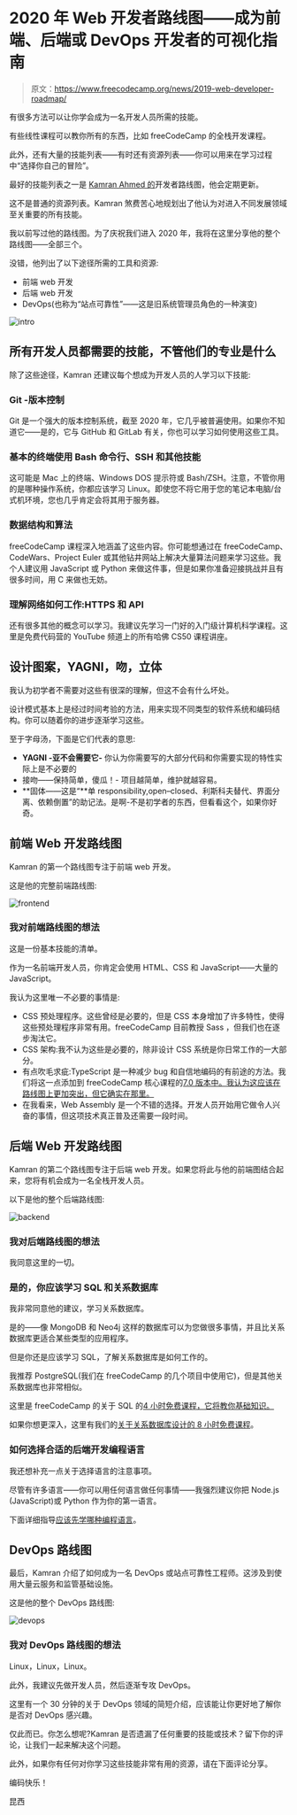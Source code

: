 # 2020 年 Web 开发者路线图——成为前端、后端或 DevOps 开发者的可视化指南

> 原文：<https://www.freecodecamp.org/news/2019-web-developer-roadmap/>

有很多方法可以让你学会成为一名开发人员所需的技能。

有些线性课程可以教你所有的东西，比如 freeCodeCamp 的全栈开发课程。

此外，还有大量的技能列表——有时还有资源列表——你可以用来在学习过程中“选择你自己的冒险”。

最好的技能列表之一是 [Kamran Ahmed 的](https://twitter.com/kamranahmedse)开发者路线图，他会定期更新。

这不是普通的资源列表。Kamran 煞费苦心地规划出了他认为对进入不同发展领域至关重要的所有技能。

我以前写过他的路线图。为了庆祝我们进入 2020 年，我将在这里分享他的整个路线图——全部三个。

没错，他列出了以下途径所需的工具和资源:

*   前端 web 开发
*   后端 web 开发
*   DevOps(也称为“站点可靠性”——这是旧系统管理员角色的一种演变)

![intro](img/6c36fbc42eedf395a3c5848dded11ec5.png)

## 所有开发人员都需要的技能，不管他们的专业是什么

除了这些途径，Kamran 还建议每个想成为开发人员的人学习以下技能:

### Git -版本控制

Git 是一个强大的版本控制系统，截至 2020 年，它几乎被普遍使用。如果你不知道它——是的，它与 GitHub 和 GitLab 有关，你也可以学习如何使用这些工具。

### 基本的终端使用 Bash 命令行、SSH 和其他技能

这可能是 Mac 上的终端、Windows DOS 提示符或 Bash/ZSH。注意，不管你用的是哪种操作系统，你都应该学习 Linux。即使您不将它用于您的笔记本电脑/台式机环境，您也几乎肯定会将其用于服务器。

### 数据结构和算法

freeCodeCamp 课程深入地涵盖了这些内容。你可能想通过在 freeCodeCamp、CodeWars、Project Euler 或其他钻井网站上解决大量算法问题来学习这些。我个人建议用 JavaScript 或 Python 来做这件事，但是如果你准备迎接挑战并且有很多时间，用 C 来做也无妨。

### 理解网络如何工作:HTTPS 和 API

还有很多其他的概念可以学习。我建议先学习一门好的入门级计算机科学课程。这里是免费代码营的 YouTube 频道上的所有哈佛 CS50 课程讲座。

## 设计图案，YAGNI，吻，立体

我认为初学者不需要对这些有很深的理解，但这不会有什么坏处。

设计模式基本上是经过时间考验的方法，用来实现不同类型的软件系统和编码结构。你可以随着你的进步逐渐学习这些。

至于字母汤，下面是它们代表的意思:

*   **YAGNI -亚不会需要它-** 你认为你需要写的大部分代码和你需要实现的特性实际上是不必要的
*   接吻——保持简单，傻瓜！- 项目越简单，维护就越容易。
*   **固体——这是“**单 responsibility,‌‌open–closed、利斯科夫替代、界面分离、依赖倒置”的助记法。是啊-不是初学者的东西，但看看这个，如果你好奇。

## 前端 Web 开发路线图

Kamran 的第一个路线图专注于前端 web 开发。

这是他的完整前端路线图:

![frontend](img/3a93edcf311475941e8afd935bc50686.png)

### 我对前端路线图的想法

这是一份基本技能的清单。

作为一名前端开发人员，你肯定会使用 HTML、CSS 和 JavaScript——大量的 JavaScript。

我认为这里唯一不必要的事情是:

*   CSS 预处理程序。这些曾经是必要的，但是 CSS 本身增加了许多特性，使得这些预处理程序非常有用。freeCodeCamp 目前教授 Sass ，但我们也在逐步淘汰它。
*   CSS 架构:我不认为这些是必要的，除非设计 CSS 系统是你日常工作的一大部分。
*   有点吹毛求疵:TypeScript 是一种减少 bug 和自信地编码的有前途的方法。我们将这一点添加到 freeCodeCamp 核心课程的[7.0 版本中。我认为这应该在路线图上更加突出，但它确实在那里。](https://www.freecodecamp.org/forum/t/help-us-build-version-7-0-of-the-freecodecamp-curriculum/263546)
*   在我看来，Web Assembly 是一个不错的选择。开发人员开始用它做令人兴奋的事情，但这项技术真正普及还需要一段时间。

## 后端 Web 开发路线图

Kamran 的第二个路线图专注于后端 web 开发。如果您将此与他的前端图结合起来，您将有机会成为一名全栈开发人员。

以下是他的整个后端路线图:

![backend](img/9c91ddc723ba8d46dfffa2d0cadcd3fd.png)

### 我对后端路线图的想法

我同意这里的一切。

### 是的，你应该学习 SQL 和关系数据库

我非常同意他的建议，学习关系数据库。

是的——像 MongoDB 和 Neo4j 这样的数据库可以为您做很多事情，并且比关系数据库更适合某些类型的应用程序。

但是你还是应该学习 SQL，了解关系数据库是如何工作的。

我推荐 PostgreSQL(我们在 freeCodeCamp 的几个项目中使用它)，但是其他关系数据库也非常相似。

这里是 freeCodeCamp 的关于 SQL 的[4 小时免费课程，它将教你基础知识。](https://www.youtube.com/watch?v=HXV3zeQKqGY)

如果你想更深入，这里有我们的[关于关系数据库设计的 8 小时免费课程](https://www.youtube.com/watch?v=ztHopE5Wnpc)。

### 如何选择合适的后端开发编程语言

我还想补充一点关于选择语言的注意事项。

尽管有许多语言——你可以用任何语言做任何事情——我强烈建议你把 Node.js (JavaScript)或 Python 作为你的第一语言。

下面详细指导[应该先学哪种编程语言](https://www.freecodecamp.org/news/how-to-choose-which-programming-language-you-should-learn-in-2019-60abef241012/)。

## DevOps 路线图

最后，Kamran 介绍了如何成为一名 DevOps 或站点可靠性工程师。这涉及到使用大量云服务和监管基础设施。

这是他的整个 DevOps 路线图:

![devops](img/fe12eecafca16e9e07bf4713ea38153b.png)

### 我对 DevOps 路线图的想法

Linux，Linux，Linux。

此外，我建议先做开发人员，然后逐渐专攻 DevOps。

这里有一个 30 分钟的关于 DevOps 领域的简短介绍，应该能让你更好地了解你是否对 DevOps 感兴趣。

仅此而已。你怎么想呢?Kamran 是否遗漏了任何重要的技能或技术？留下你的评论，让我们一起来解决这个问题。

此外，如果你有任何对你学习这些技能非常有用的资源，请在下面评论分享。

编码快乐！

昆西